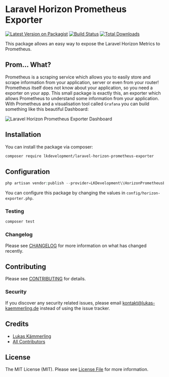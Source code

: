 # Laravel Horizon Prometheus Exporter

[![Latest Version on Packagist](https://img.shields.io/packagist/v/lkdevelopment/laravel-horizon-prometheus-exporter.svg?style=flat-square)](https://packagist.org/packages/lkdevelopment/laravel-horizon-prometheus-exporter)
[![Build Status](https://img.shields.io/travis/lkdevelopment/laravel-horizon-prometheus-exporter/master.svg?style=flat-square)](https://travis-ci.org/lkdevelopment/laravel-horizon-prometheus-exporter)
[![Total Downloads](https://img.shields.io/packagist/dt/lkdevelopment/laravel-horizon-prometheus-exporter.svg?style=flat-square)](https://packagist.org/packages/lkdevelopment/laravel-horizon-prometheus-exporter)


This package allows an easy way to expose the Laravel Horizon Metrics to Prometheus.

## Prom... What?

Prometheus is a scraping service which allows you to easily store and scrape information from your application, server or even from your router!
Prometheus itself does not know about your application, so you need a exporter on your app. This small package is exactly this, an exporter which allows Prometheus to understand some information
from your application. With Prometheus and a visualisation tool called `Grafana` you can build something like this beautiful Dashboard:

![Laravel Horizon Prometheus Exporter Dashboard](https://pbs.twimg.com/media/EHdSoNGX4AEpbia?format=jpg&name=4096x4096)

## Installation

You can install the package via composer:

```bash
composer require lkdevelopment/laravel-horizon-prometheus-exporter
```

## Configuration
``` php
php artisan vendor:publish --provider=LKDevelopment\\HorizonPrometheusExporter\\HorizonPrometheusExporterServiceProvider
```
You can configure this package by changing the values in `config/horizon-exporter.php`.


### Testing

``` bash
composer test
```

### Changelog

Please see [CHANGELOG](CHANGELOG.md) for more information on what has changed recently.

## Contributing

Please see [CONTRIBUTING](CONTRIBUTING.md) for details.

### Security

If you discover any security related issues, please email kontakt@lukas-kaemmerling.de instead of using the issue tracker.

## Credits

- [Lukas Kämmerling](https://github.com/LKaemmerling)
- [All Contributors](../../contributors)

## License

The MIT License (MIT). Please see [License File](LICENSE.md) for more information.

